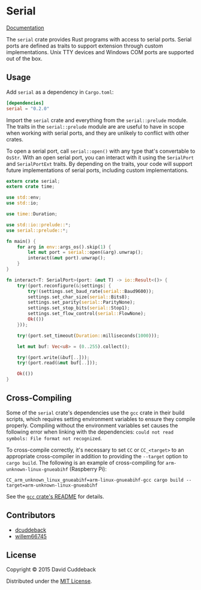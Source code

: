 # Serial

[Documentation](http://dcuddeback.github.io/serial-rs/serial/)

The `serial` crate provides Rust programs with access to serial ports. Serial ports are defined as
traits to support extension through custom implementations. Unix TTY devices and Windows COM ports
are supported out of the box.

## Usage
Add `serial` as a dependency in `Cargo.toml`:

```toml
[dependencies]
serial = "0.2.0"
```

Import the `serial` crate and everything from the `serial::prelude` module. The traits in the
`serial::prelude` module are are useful to have in scope when working with serial ports, and they
are unlikely to conflict with other crates.

To open a serial port, call `serial::open()` with any type that's convertable to `OsStr`.  With an
open serial port, you can interact with it using the `SerialPort` and `SerialPortExt` traits. By
depending on the traits, your code will support future implementations of serial ports, including
custom implementations.

```rust
extern crate serial;
extern crate time;

use std::env;
use std::io;

use time::Duration;

use std::io::prelude::*;
use serial::prelude::*;

fn main() {
    for arg in env::args_os().skip(1) {
        let mut port = serial::open(&arg).unwrap();
        interact(&mut port).unwrap();
    }
}

fn interact<T: SerialPort>(port: &mut T) -> io::Result<()> {
    try!(port.reconfigure(&|settings| {
        try!(settings.set_baud_rate(serial::Baud9600));
        settings.set_char_size(serial::Bits8);
        settings.set_parity(serial::ParityNone);
        settings.set_stop_bits(serial::Stop1);
        settings.set_flow_control(serial::FlowNone);
        Ok(())
    }));

    try!(port.set_timeout(Duration::milliseconds(1000)));

    let mut buf: Vec<u8> = (0..255).collect();

    try!(port.write(&buf[..]));
    try!(port.read(&mut buf[..]));

    Ok(())
}
```

## Cross-Compiling
Some of the `serial` crate's dependencies use the `gcc` crate in their build scripts, which requires
setting environment variables to ensure they compile properly. Compiling without the environment
variables set causes the following error when linking with the dependencies: `could not read
symbols: File format not recognized`.

To cross-compile correctly, it's necessary to set `CC` or `CC_<target>` to an appropriate
cross-compiler in addition to providing the `--target` option to `cargo build`. The following is an
example of cross-compiling for `arm-unknown-linux-gnueabihf` (Raspberry Pi):

```
CC_arm_unknown_linux_gnueabihf=arm-linux-gnueabihf-gcc cargo build --target=arm-unknown-linux-gnueabihf
```

See the [`gcc` crate's README](https://github.com/alexcrichton/gcc-rs) for details.

## Contributors
* [dcuddeback](https://github.com/dcuddeback)
* [willem66745](https://github.com/willem66745)

## License
Copyright © 2015 David Cuddeback

Distributed under the [MIT License](LICENSE).
